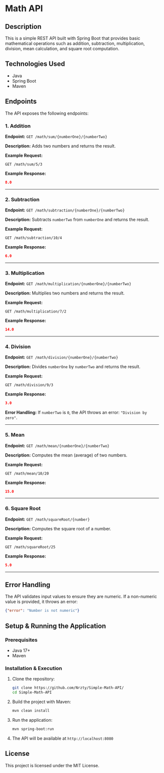 # Math API

## Description
This is a simple REST API built with Spring Boot that provides basic mathematical operations such as addition, subtraction, multiplication, division, mean calculation, and square root computation.

## Technologies Used
- Java
- Spring Boot
- Maven

## Endpoints
The API exposes the following endpoints:

### 1. Addition
**Endpoint:** `GET /math/sum/{numberOne}/{numberTwo}`

**Description:** Adds two numbers and returns the result.

**Example Request:**
```
GET /math/sum/5/3
```

**Example Response:**
```json
8.0
```

---

### 2. Subtraction
**Endpoint:** `GET /math/subtraction/{numberOne}/{numberTwo}`

**Description:** Subtracts `numberTwo` from `numberOne` and returns the result.

**Example Request:**
```
GET /math/subtraction/10/4
```

**Example Response:**
```json
6.0
```

---

### 3. Multiplication
**Endpoint:** `GET /math/multiplication/{numberOne}/{numberTwo}`

**Description:** Multiplies two numbers and returns the result.

**Example Request:**
```
GET /math/multiplication/7/2
```

**Example Response:**
```json
14.0
```

---

### 4. Division
**Endpoint:** `GET /math/division/{numberOne}/{numberTwo}`

**Description:** Divides `numberOne` by `numberTwo` and returns the result.

**Example Request:**
```
GET /math/division/9/3
```

**Example Response:**
```json
3.0
```

**Error Handling:** If `numberTwo` is `0`, the API throws an error: `"Division by zero"`.

---

### 5. Mean
**Endpoint:** `GET /math/mean/{numberOne}/{numberTwo}`

**Description:** Computes the mean (average) of two numbers.

**Example Request:**
```
GET /math/mean/10/20
```

**Example Response:**
```json
15.0
```

---

### 6. Square Root
**Endpoint:** `GET /math/squareRoot/{number}`

**Description:** Computes the square root of a number.

**Example Request:**
```
GET /math/squareRoot/25
```

**Example Response:**
```json
5.0
```

---

## Error Handling
The API validates input values to ensure they are numeric. If a non-numeric value is provided, it throws an error:
```json
{"error": "Number is not numeric"}
```

## Setup & Running the Application

### Prerequisites
- Java 17+
- Maven

### Installation & Execution
1. Clone the repository:
   ```sh
   git clone https://github.com/Nrzty/Simple-Math-API/
   cd Simple-Math-API
   ```
2. Build the project with Maven:
   ```sh
   mvn clean install
   ```
3. Run the application:
   ```sh
   mvn spring-boot:run
   ```
4. The API will be available at `http://localhost:8080`

## License
This project is licensed under the MIT License.

